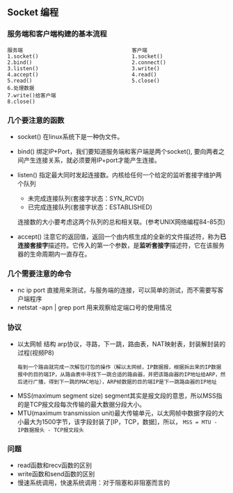 ## Socket 编程

### 服务端和客户端构建的基本流程
```
服务端                                   客户端
1.socket()                              1.socket()
2.bind()                                2.connect()
3.listen()                              3.write()
4.accept()                              4.read()
5.read()                                5.close()
6.处理数据
7.write()给客户端
8.close()
```
### 几个要注意的函数
- socket() 在linux系统下是一种伪文件。
- bind() 绑定IP+Port，我们要知道服务端和客户端是两个socket(), 要向两者之间产生连接关系，就必须要用IP+port才能产生连接。
- listen() 指定最大同时发起连接数。内核给任何一个给定的监听套接字维护两个队列

    - 未完成连接队列(套接字状态：SYN_RCVD)
    - 已完成连接队列(套接字状态：ESTABLISHED)

    连接数的大小要考虑这两个队列的总和相关联。(参考UNIX网络编程84-85页)
- accept() 注意它的返回值，返回一个由内核生成的全新的文件描述符，称为**已连接套接字**描述符。它传入的第一个参数，是**监听套接字**描述符，它在该服务器的生命周期内一直存在。

### 几个需要注意的命令
- nc ip port 直接用来测试，与服务端的连接，可以简单的测试，而不需要写客户端程序
- netstat -apn | grep port 用来观察给定端口号的使用情况

### 协议
- 以太网帧 结构 arp协议，寻路，下一跳，路由表，NAT映射表，封装解封装的过程(视频P8)
    ```
    每到一个路由就完成一次解包打包的操作（解以太网帧，IP数据报，根据拆出来的IP数据报中的目的端IP，从路由表中寻找下一跳合适的路由器，并把该路由器的IP地址给ARP，然后进行广播，得到下一跳的MAC地址），ARP帧数据的目的端IP是下一跳路由器的IP地址
    ```
- MSS(maximum segment size) segment其实是报文段的意思，所以MSS指的是TCP报文段每次传输的最大数据分段大小。
- MTU(maximum transmission unit)最大传输单元，以太网帧中数据字段的大小最大为1500字节，该字段封装了[IP，TCP，数据]，所以，
```MSS = MTU - IP数据报头 - TCP报文段头```

### 问题
- read函数和recv函数的区别
- write函数和send函数的区别
- 慢速系统调用，快速系统调用：对于阻塞和非阻塞而言的